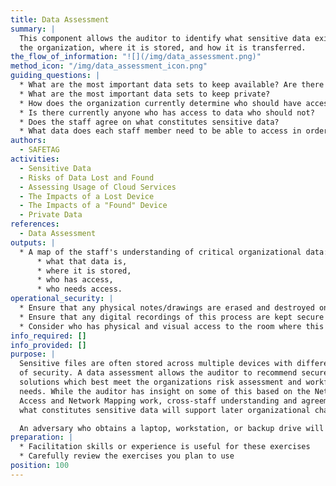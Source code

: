 ```yaml
---
title: Data Assessment
summary: |
  This component allows the auditor to identify what sensitive data exists for
  the organization, where it is stored, and how it is transferred.
the_flow_of_information: "![](/img/data_assessment.png)"
method_icon: "/img/data_assessment_icon.png"
guiding_questions: |
  * What are the most important data sets to keep available? Are there backups?
  * What are the most important data sets to keep private?
  * How does the organization currently determine who should have access to data?
  * Is there currently anyone who has access to data who should not?
  * Does the staff agree on what constitutes sensitive data?
  * What data does each staff member need to be able to access in order to do their job?
authors:
  - SAFETAG
activities:
  - Sensitive Data
  - Risks of Data Lost and Found
  - Assessing Usage of Cloud Services
  - The Impacts of a Lost Device
  - The Impacts of a "Found" Device
  - Private Data
references:
  - Data Assessment
outputs: |
  * A map of the staff's understanding of critical organizational data:
      * what that data is,
      * where it is stored,
      * who has access,
      * who needs access.
operational_security: |
  * Ensure that any physical notes/drawings are erased and destroyed once digitally recorded.
  * Ensure that any digital recordings of this process are kept secure and encrypted.
  * Consider who has physical and visual access to the room where this process takes place, and if the room can be secured if this activity may span long/overnight breaks.
info_required: []
info_provided: []
purpose: |
  Sensitive files are often stored across multiple devices with different levels
  of security. A data assessment allows the auditor to recommend secure storage
  solutions which best meet the organizations risk assessment and workflow
  needs. While the auditor has insight on some of this based on the Network
  Access and Network Mapping work, cross-staff understanding and agreement on
  what constitutes sensitive data will support later organizational change.

  An adversary who obtains a laptop, workstation, or backup drive will be able to read or modify sensitive information on the device, even if that staff member has set a strong account password. This applies to threats involving loss, theft, and confiscation, but also to "checkpoint" scenarios in which they may only have access for a few minutes. Furthermore, in the event of a burglary or office raid, an adversary could obtain all sensitive information on the organization's devices, possibly even undetected.
preparation: |
  * Facilitation skills or experience is useful for these exercises
  * Carefully review the exercises you plan to use
position: 100  
---
```


